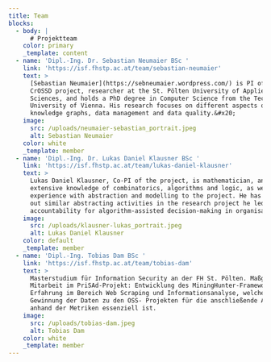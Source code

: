 ```yaml
---
title: Team
blocks:
  - body: |
      # Projektteam
    color: primary
    _template: content
  - name: 'Dipl.-Ing. Dr. Sebastian Neumaier BSc '
    link: 'https://isf.fhstp.ac.at/team/sebastian-neumaier'
    text: >
      [Sebastian Neumaier](https://sebneumaier.wordpress.com/) is PI of the
      CrOSSD project, researcher at the St. Pölten University of Applied
      Sciences, and holds a PhD degree in Computer Science from the Technical
      University of Vienna. His research focuses on different aspects of
      knowledge graphs, data management and data quality.&#x20;
    image:
      src: /uploads/neumaier-sebastian_portrait.jpeg
      alt: Sebastian Neumaier
    color: white
    _template: member
  - name: 'Dipl.-Ing. Dr. Lukas Daniel Klausner BSc '
    link: 'https://isf.fhstp.ac.at/team/lukas-daniel-klausner'
    text: >
      Lukas Daniel Klausner, Co-PI of the project, is mathematician, and brings
      extensive knowledge of combinatorics, algorithms and logic, as well as
      experience with abstraction and modelling to the project. He has carried
      out similar abstracting activities in the research project he led on
      accountability for algorithm-assisted decision-making in organisations.
    image:
      src: /uploads/klausner-lukas_portrait.jpeg
      alt: Lukas Daniel Klausner
    color: default
    _template: member
  - name: 'Dipl.-Ing. Tobias Dam BSc '
    link: 'https://isf.fhstp.ac.at/team/tobias-dam'
    text: >
      Masterstudium für Information Security an der FH St. Pölten. Maßgebliche
      Mitarbeit im PriSAd-Projekt: Entwicklung des MiningHunter-Frameworks.
      Erfahrung im Bereich Web Scraping und Informationsanalyse, welches für die
      Gewinnung der Daten zu den OSS- Projekten für die anschließende Auswertung
      anhand der Metriken essenziell ist.
    image:
      src: /uploads/tobias-dam.jpeg
      alt: Tobias Dam
    color: white
    _template: member
---
```


